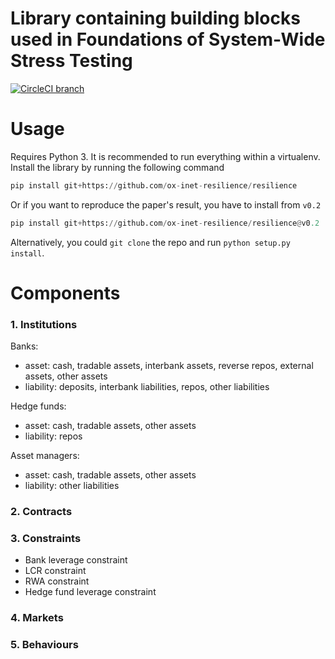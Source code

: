 # Library containing building blocks used in Foundations of System-Wide Stress Testing

[![CircleCI branch](https://img.shields.io/circleci/project/github/ox-inet-resilience/resilience/master.svg)](https://circleci.com/gh/ox-inet-resilience/resilience)

# Usage

Requires Python 3. It is recommended to run everything within a virtualenv.
Install the library by running the following command
```python
pip install git+https://github.com/ox-inet-resilience/resilience
```

Or if you want to reproduce the paper's result, you have to install from `v0.2`
```python
pip install git+https://github.com/ox-inet-resilience/resilience@v0.2
```

Alternatively, you could `git clone` the repo and run `python setup.py install`.

# Components

### 1. Institutions

Banks:
- asset: cash, tradable assets, interbank assets, reverse repos, external assets, other assets
- liability: deposits, interbank liabilities, repos, other liabilities

Hedge funds:
- asset: cash, tradable assets, other assets
- liability: repos

Asset managers:
- asset: cash, tradable assets, other assets
- liability: other liabilities

### 2. Contracts

### 3. Constraints

- Bank leverage constraint
- LCR constraint
- RWA constraint
- Hedge fund leverage constraint

### 4. Markets

### 5. Behaviours

